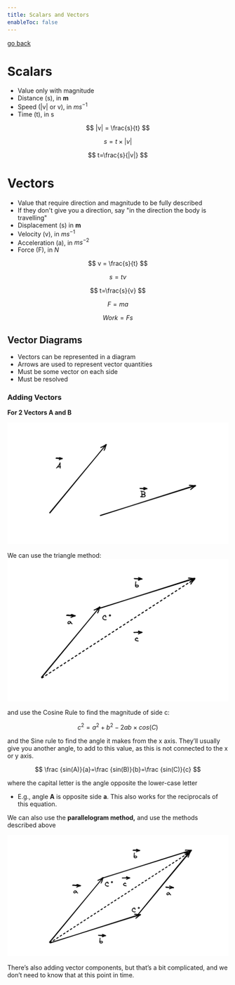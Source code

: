 ```yaml
---
title: Scalars and Vectors
enableToc: false
---
```


[go back](Subjects/Physics.md)

# Scalars

-   Value only with magnitude
-   Distance (s), in **m**
-   Speed (|v| or v), in $ms^{-1}$
-   Time (t), in s

$$ |v| = \frac{s}{t} $$

$$ s = t\times|v| $$

$$ t=\frac{s}{|v|} $$

# Vectors

-   Value that require direction and magnitude to be fully described
-   If they don't give you a direction, say "in the direction the body is travelling"
-   Displacement (s) in **m**
-   Velocity (v), in $ms^{-1}$
-   Acceleration (a), in $ms^{-2}$
-   Force (F), in $N$

$$ v = \frac{s}{t} $$

$$ s = tv $$

$$ t=\frac{s}{v} $$

$$ F=ma $$

$$ Work=Fs $$

## Vector Diagrams

-   Vectors can be represented in a diagram
-   Arrows are used to represent vector quantities
-   Must be some vector on each side
-   Must be resolved

### Adding Vectors

******************************************For 2 Vectors A and B******************************************

![](Images/vec.png)

We can use the triangle method:
![](Images/tri.png)


and use the Cosine Rule to find the magnitude of side c:

$$ c^2=a^2+b^2-2ab\times cos(C) $$

and the Sine rule to find the angle it makes from the x axis. They’ll usually give you another angle, to add to this value, as this is not connected to the x or y axis.

$$ \frac {sin(A)}{a}=\frac {sin(B)}{b}=\frac {sin(C)}{c} $$

where the capital letter is the angle opposite the lower-case letter
- E.g., angle **A** is opposite side **a**. 
This also works for the reciprocals of this equation.


We can also use the ******parallelogram method,****** and use the methods described above

![](Images/para.png)

There’s also adding vector components, but that’s a bit complicated, and we don’t need to know that at this point in time.
